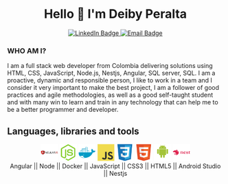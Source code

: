 <div align="center">
  <h1> Hello 👋 I'm Deiby Peralta </h1>
</div>

<div id="header" align="center">
  
<div id="badges">
<a href="https://www.linkedin.com/in/deiby-steven-espinosa-peralta/">
<img src="https://img.shields.io/badge/LinkedIn-blue?style=for-the-badge&logo=linkedin&logoColor=white" alt="LinkedIn Badge"/>
</a>
<a href="mailto:deibysp39gmail.com">
<img src="https://img.shields.io/badge/email-red?logo=gmail&logoColor=white&style=for-the-badge" alt="Email Badge"/>
</a>
</div>
</div>


### WHO AM I?
I am a full stack web developer from Colombia delivering solutions using HTML, CSS, JavaScript, Node.js, Nestjs, Angular, SQL server, SQL. I am a proactive, dynamic and responsible person, I like to work in a team and I consider it very important to make the best project, I am a follower of good practices and agile methodologies, as well as a good self-taught student and with many win to learn and train in any technology that can help me to be a better programmer and developer.


<h2>Languages, libraries and tools</h2>
<div align="center">
<img src="https://github.com/devicons/devicon/blob/master/icons/angularjs/angularjs-original-wordmark.svg" title="angular" alt="angular" width="40" height="40"/>

<img src="https://github.com/devicons/devicon/blob/master/icons/nodejs/nodejs-plain.svg" title="Node.js" alt="Node.js" width="40" height="40"/>

<img src="https://github.com/devicons/devicon/blob/master/icons/docker/docker-plain.svg" title="Docker" alt="Docker" width="40" height="40"/>

<img src="https://github.com/devicons/devicon/blob/master/icons/javascript/javascript-original.svg" title="JavaScript" alt="JavaScript" width="40" height="40"/>

<img src="https://github.com/devicons/devicon/blob/master/icons/css3/css3-original.svg" title="CSS3" alt="CSS3" width="40" height="40"/>

<img src="https://github.com/devicons/devicon/blob/master/icons/html5/html5-original.svg" title="HTML5" alt="HTML5" width="40" height="40"/>
  
 <img src="https://github.com/devicons/devicon/blob/master/icons/android/android-original-wordmark.svg" title="HTML5" alt="HTML5" width="40" height="40"/>
  
 <img src="https://github.com/devicons/devicon/blob/master/icons/nestjs/nestjs-plain-wordmark.svg" title="HTML5" alt="HTML5" width="40" height="40"/>
  
  
</div>

<div align="center">
Angular || Node || Docker || JavaScript || CSS3 || HTML5 || Android Studio || Nestjs 
</div>
